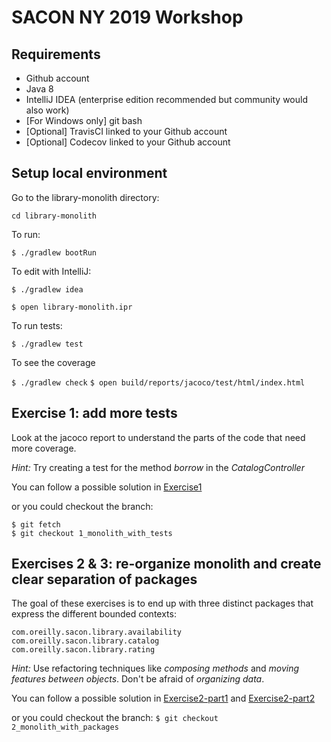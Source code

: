 # SACON NY 2019 Workshop

## Requirements
* Github account
* Java 8
* IntelliJ IDEA (enterprise edition recommended but community would also work)
* [For Windows only] git bash
* [Optional] TravisCI linked to your Github account
* [Optional] Codecov linked to your Github account

## Setup local environment

Go to the library-monolith directory:

`cd library-monolith`

To run:

`$ ./gradlew bootRun`

To edit with IntelliJ:

`$ ./gradlew idea`

`$ open library-monolith.ipr`

To run tests:

`$ ./gradlew test`

To see the coverage

`$ ./gradlew check`
`$ open build/reports/jacoco/test/html/index.html`

## Exercise 1: add more tests
Look at the jacoco report to understand the parts of the code that need more coverage.

*Hint:*
Try creating a test for the method _borrow_ in the _CatalogController_

You can follow a possible solution in [Exercise1](Exercise1.md)

or you could checkout the branch:
````
$ git fetch
$ git checkout 1_monolith_with_tests
````

## Exercises 2 & 3: re-organize monolith and create clear separation of packages
The goal of these exercises is to end up with three distinct packages that express the different bounded contexts:

```
com.oreilly.sacon.library.availability
com.oreilly.sacon.library.catalog
com.oreilly.sacon.library.rating
```

*Hint:*
Use refactoring techniques like _composing methods_ and _moving features between objects_. Don't be afraid of _organizing data_.

You can follow a possible solution in [Exercise2-part1](Exercise2-part1.md) and [Exercise2-part2](Exercise2-part2.md)

or you could checkout the branch:
`$ git checkout 2_monolith_with_packages`
